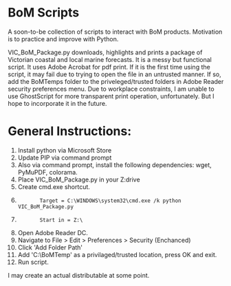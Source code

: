 # BoM Scripts

A soon-to-be collection of scripts to interact with BoM products. Motivation is to practice and improve with Python.

VIC_BoM_Package.py downloads, highlights and prints a package of Victorian coastal and local marine forecasts.
It is a messy but functional script. It uses Adobe Acrobat for pdf print. If it is the first time using the script, it may fail due to trying to open the file in an  untrusted manner. If so, add the BoMTemps folder to the priveleged/trusted folders in Adobe Reader security preferences menu. Due to workplace constraints, I am unable to use GhostScript for more transparent print operation, unfortunately. But I hope to incorporate it in the future.

# General Instructions: 

1. Install python via Microsoft Store
2. Update PIP via command prompt
3. Also via command prompt, install the following dependencies:
wget, PyMuPDF, colorama.
4. Place VIC_BoM_Package.py in your Z:drive
5. Create cmd.exe shortcut. 
6.            Target = C:\WINDOWS\system32\cmd.exe /k python VIC_BoM_Package.py
7.            Start in = Z:\
8. Open Adobe Reader DC.
9. Navigate to File > Edit > Preferences > Security (Enchanced)
10. Click 'Add Folder Path'
11. Add 'C:\BoMTemp\' as a privilaged/trusted location, press OK and exit.
12. Run script.


I may create an actual distributable at some point.
